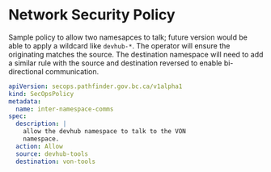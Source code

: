 

# Network Security Policy

Sample policy to allow two namesapces to talk; future version would be able to apply a wildcard like `devhub-*`. The operator will ensure the originating matches the source. The destination namespace will need to add a similar rule with the source and destination reversed to enable bi-directional communication.

```yaml
apiVersion: secops.pathfinder.gov.bc.ca/v1alpha1
kind: SecOpsPolicy
metadata:
  name: inter-namespace-comms
spec:
  description: |
    allow the devhub namespace to talk to the VON
    namespace.
  action: Allow
  source: devhub-tools
  destination: von-tools
```